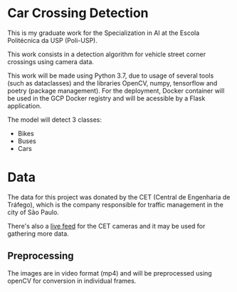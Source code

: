 # Car Crossing Detection

This is my graduate work for the Specialization in AI at the Escola Politécnica da USP (Poli-USP).

This work consists in a detection algorithm for vehicle street corner crossings using camera data.

This work will be made using Python 3.7, due to usage of several tools (such as dataclasses) and the libraries OpenCV, numpy, tensorflow and poetry (package management). For the deployment, Docker container will be used in the GCP Docker registry and will be acessible by a Flask application.

The model will detect 3 classes:
- Bikes
- Buses
- Cars

# Data

The data for this project was donated by the CET (Central de Engenharia de Tráfego), which is the company responsible for traffic management in the city of São Paulo.

There's also a [live feed](http://cameras.cetsp.com.br/View/Cam.aspx) for the CET cameras and it may be used for gathering more data.

## Preprocessing

The images are in video format (mp4) and will be preprocessed using openCV for conversion in individual frames.